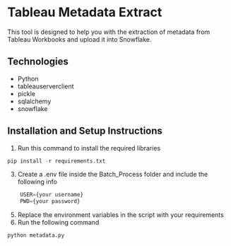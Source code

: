 # Tableau Metadata Extract

This tool is designed to help you with the extraction of metadata from Tableau Workbooks and upload it into Snowflake.

## Technologies
* Python 
* tableauserverclient
* pickle
* sqlalchemy
* snowflake

## Installation and Setup Instructions
 1. Run this command to install the required libraries 
```python
pip install -r requirements.txt
```
 3. Create a .env file inside the Batch_Process folder and include the following info

```python
    USER={your username}
    PWD={your password}
```
 5. Replace the environment variables in the script with your requirements
 6. Run the following command
 ```python
 python metadata.py
```
